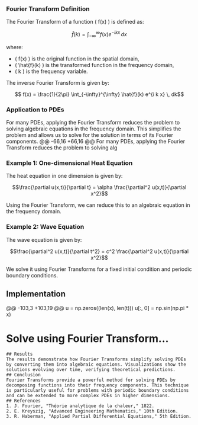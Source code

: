 ### Fourier Transform Definition
The Fourier Transform of a function \( f(x) \) is defined as:
```math
\hat{f}(k) = \int_{-\infty}^{\infty} f(x) e^{-i k x} \, dx
```
where:
- \( f(x) \) is the original function in the spatial domain,
- \( \hat{f}(k) \) is the transformed function in the frequency domain,
- \( k \) is the frequency variable.

The inverse Fourier Transform is given by:
```math
 f(x) = \frac{1}{2\pi} \int_{-\infty}^{\infty} \hat{f}(k) e^{i k x} \, dk
```

### Application to PDEs
For many PDEs, applying the Fourier Transform reduces the problem to solving algebraic equations in the frequency domain. This simplifies the problem and allows us to solve for the solution in terms of its Fourier components.
@@ -66,16 +66,16 @@ For many PDEs, applying the Fourier Transform reduces the problem to solving alg

### Example 1: One-dimensional Heat Equation
The heat equation in one dimension is given by:
```math
\frac{\partial u(x,t)}{\partial t} = \alpha \frac{\partial^2 u(x,t)}{\partial x^2}
```
Using the Fourier Transform, we can reduce this to an algebraic equation in the frequency domain.

### Example 2: Wave Equation
The wave equation is given by:
```math
\frac{\partial^2 u(x,t)}{\partial t^2} = c^2 \frac{\partial^2 u(x,t)}{\partial x^2}
```
We solve it using Fourier Transforms for a fixed initial condition and periodic boundary conditions.

## Implementation
@@ -103,3 +103,19 @@ u = np.zeros((len(x), len(t)))
u[:, 0] = np.sin(np.pi * x)

# Solve using Fourier Transform...
```
## Results
The results demonstrate how Fourier Transforms simplify solving PDEs by converting them into algebraic equations. Visualizations show the solutions evolving over time, verifying theoretical predictions.
## Conclusion
Fourier Transforms provide a powerful method for solving PDEs by decomposing functions into their frequency components. This technique is particularly useful for problems with periodic boundary conditions and can be extended to more complex PDEs in higher dimensions.
## References
1. J. Fourier, "Théorie analytique de la chaleur," 1822.
2. E. Kreyszig, "Advanced Engineering Mathematics," 10th Edition.
3. R. Haberman, "Applied Partial Differential Equations," 5th Edition.
